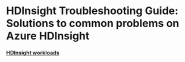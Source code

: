 # HDInsight Troubleshooting Guide: Solutions to common problems on Azure HDInsight
#### [HDInsight workloads](landing.md)